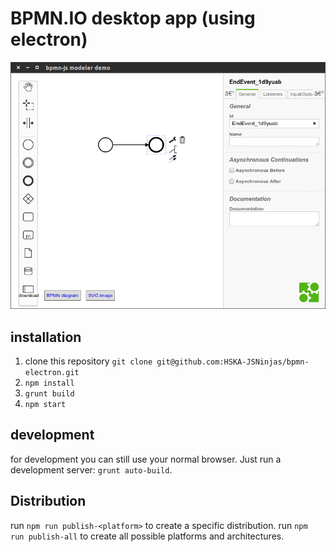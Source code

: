 # BPMN.IO desktop app (using electron)
![Demo Screenshot](docs/demo.png "Demo Screenshot")


## installation

1. clone this repository `git clone git@github.com:HSKA-JSNinjas/bpmn-electron.git`
2. `npm install`
3. `grunt build`
4. `npm start`

## development

for development you can still use your normal browser. Just run a development server: `grunt auto-build`.

## Distribution
run `npm run publish-<platform>` to create a <platform> specific distribution.
run `npm run publish-all` to create all possible platforms and architectures.
